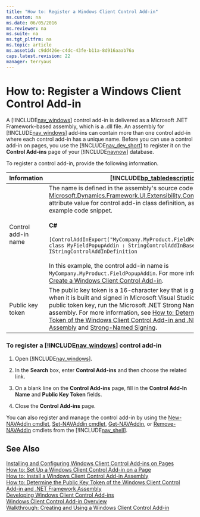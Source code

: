 ```yaml
---
title: "How to: Register a Windows Client Control Add-in"
ms.custom: na
ms.date: 06/05/2016
ms.reviewer: na
ms.suite: na
ms.tgt_pltfrm: na
ms.topic: article
ms.assetid: c9dd426e-c4dc-43fe-b11a-8d916aaab76a
caps.latest.revision: 22
manager: terryaus
---
```

# How to: Register a Windows Client Control Add-in
A [!INCLUDE[nav_windows](../dynamics-nav/includes/nav_windows_md.md)] control add\-in is delivered as a Microsoft .NET Framework–based assembly, which is a .dll file. An assembly for [!INCLUDE[nav_windows](../dynamics-nav/includes/nav_windows_md.md)] add\-ins can contain more than one control add\-in where each control add\-in has a unique name. Before you can use a control add\-in on pages, you use the [!INCLUDE[nav_dev_short](../dynamics-nav/includes/nav_dev_short_md.md)] to register it on the **Control Add\-ins** page of your [!INCLUDE[navnow](../dynamics-nav/includes/navnow_md.md)] database.  
  
 To register a control add\-in, provide the following information.  
  
|Information|[!INCLUDE[bp_tabledescription](../dynamics-nav/includes/bp_tabledescription_md.md)]|  
|-----------------|---------------------------------------|  
|Control add\-in name|The name is defined in the assembly's source code by the [Microsoft.Dynamics.Framework.UI.Extensibility.ControlAddInExportAttribute](assetId:///T:Microsoft.Dynamics.Framework.UI.Extensibility.ControlAddInExportAttribute) attribute value for control add\-in class definition, as shown in the following example code snippet.<br /><br /> **C\#**<br /><br /> `[ControlAddInExport("MyCompany.MyProduct.FieldPopupAddin")] public class MyFieldPopupAddin : StringControlAddInBase, IStringControlAddInDefinition`<br /><br /> In this example, the control add\-in name is `MyCompany.MyProduct.FieldPopupAddin`. For more information, see [How to: Create a Windows Client Control Add\-in](../Topic/How%20to:%20Create%20a%20Windows%20Client%20Control%20Add-in.md).|  
|Public key token|The public key token is a 16\-character key that is given to the assembly when it is built and signed in Microsoft Visual Studio. To determine the public token key, run the Microsoft .NET Strong Name Utility \(sn.exe\) on the assembly. For more information, see [How to: Determine the Public Key Token of the Windows Client Control Add\-in and .NET Framework Assembly](../Topic/How%20to:%20Determine%20the%20Public%20Key%20Token%20of%20the%20Windows%20Client%20Control%20Add-in%20and%20.NET%20Framework%20Assembly.md) and [Strong\-Named Signing](http://go.microsoft.com/fwlink/?LinkID=150201&clcid=0x409).|  
  
### To register a [!INCLUDE[nav_windows](../dynamics-nav/includes/nav_windows_md.md)] control add\-in  
  
1.  Open [!INCLUDE[nav_windows](../dynamics-nav/includes/nav_windows_md.md)].  
  
2.  In the **Search** box, enter **Control Add\-ins** and then choose the related link.  
  
3.  On a blank line on the **Control Add\-ins** page, fill in the **Control Add\-In Name** and **Public Key Token** fields.  
  
4.  Close the **Control Add\-ins** page.  
  
 You can also register and manage the control add\-in by using the [New\-NAVAddin cmdlet](http://go.microsoft.com/fwlink/?LinkID=521781), [Set\-NAVAddin cmdlet](http://go.microsoft.com/fwlink/?LinkID=521784), [Get\-NAVAddin](http://go.microsoft.com/fwlink/?LinkID=521782), or [Remove\-NAVAddin](http://go.microsoft.com/fwlink/?LinkID=521783) cmdlets from the [!INCLUDE[nav_shell](../dynamics-nav/includes/nav_shell_md.md)].  
  
## See Also  
 [Installing and Configuring Windows Client Control Add\-ins on Pages](../dynamics-nav/Installing-and-Configuring-Windows-Client-Control-Add-ins-on-Pages.md)   
 [How to: Set Up a Windows Client Control Add\-in on a Page](../Topic/How%20to:%20Set%20Up%20a%20Windows%20Client%20Control%20Add-in%20on%20a%20Page.md)   
 [How to: Install a Windows Client Control Add\-in Assembly](../Topic/How%20to:%20Install%20a%20Windows%20Client%20Control%20Add-in%20Assembly.md)   
 [How to: Determine the Public Key Token of the Windows Client Control Add\-in and .NET Framework Assembly](../Topic/How%20to:%20Determine%20the%20Public%20Key%20Token%20of%20the%20Windows%20Client%20Control%20Add-in%20and%20.NET%20Framework%20Assembly.md)   
 [Developing Windows Client Control Add\-ins](../dynamics-nav/Developing-Windows-Client-Control-Add-ins.md)   
 [Windows Client Control Add\-in Overview](../dynamics-nav/Windows-Client-Control-Add-in-Overview.md)   
 [Walkthrough: Creating and Using a Windows Client Control Add\-in](../Topic/Walkthrough:%20Creating%20and%20Using%20a%20Windows%20Client%20Control%20Add-in.md)